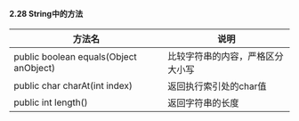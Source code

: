 #### 2.28 String中的方法

| 方法名                                 | 说明                             |
| -------------------------------------- | -------------------------------- |
| public boolean equals(Object anObject) | 比较字符串的内容，严格区分大小写 |
| public char charAt(int index)          | 返回执行索引处的char值           |
| public int length()                    | 返回字符串的长度                 |

